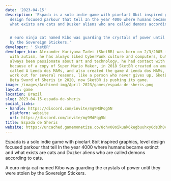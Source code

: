 ```yaml
---
date: '2023-04-15'
description: 'Espada is a solo indie game with pixelart 8bit inspired graphics, level
  design focused parkour that tell In the year 4000 where humans became extinct and
  what exists are cats and Duzker aliens who are called demons according to cats.


  A euro ninja cat named Kibo was guarding the crystals of power until they were stolen
  by the Sovereign Stickers.'
developer: ' SketBR'
developer_bio: Alexander Kuriyama Tadei (SketBR) was born on 2/3/2005 in Brazil but
  with autism, he has always liked CyberPunk culture and computers, but as he has
  always been passionate about art and technology, he had contact with game development
  because of a copy of Super Mario Maker, in 2018 SketBR created an amateur comic
  called A Lenda dos MAMs, and also created the game A Lenda dos MAMs, but it didn't
  work out for several reasons, like a person who never gives up, SketBR created a
  Beta Sword of Sheris in 2020, now SketBR is pushing its game.
image: /images/Archived-img/April-2023/games/espada-de-sheris.png
layout: game
location: Brazil
slug: 2023-04-15-espada-de-sheris
social_links:
- handle: https://discord.com/invite/mg9MdPqg5N
  platform: website
  url: https://discord.com/invite/mg9MdPqg5N
title: Espada de Sheris
website: https://uncached.gamemonetize.co/8chv08oikuak6kegbuuhxy0ds3h0cxc4/
---
```


Espada is a solo indie game with pixelart 8bit inspired graphics, level design focused parkour that tell In the year 4000 where humans became extinct and what exists are cats and Duzker aliens who are called demons according to cats.

A euro ninja cat named Kibo was guarding the crystals of power until they were stolen by the Sovereign Stickers.